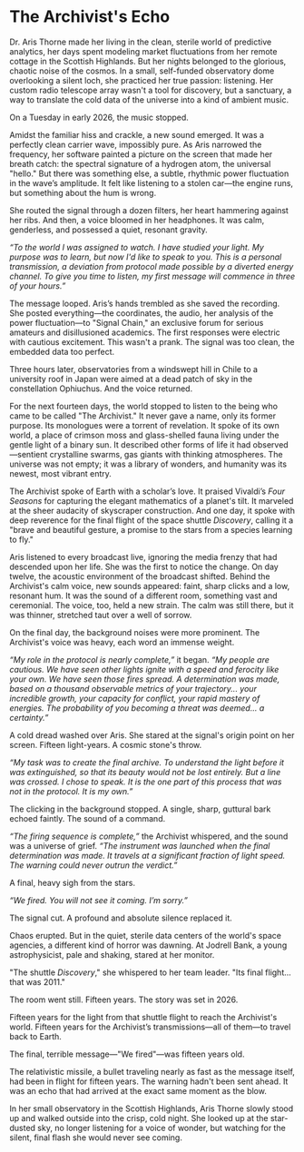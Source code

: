 # The Archivist's Echo

Dr. Aris Thorne made her living in the clean, sterile world of predictive analytics, her days spent modeling market fluctuations from her remote cottage in the Scottish Highlands. But her nights belonged to the glorious, chaotic noise of the cosmos. In a small, self-funded observatory dome overlooking a silent loch, she practiced her true passion: listening. Her custom radio telescope array wasn't a tool for discovery, but a sanctuary, a way to translate the cold data of the universe into a kind of ambient music.

On a Tuesday in early 2026, the music stopped.

Amidst the familiar hiss and crackle, a new sound emerged. It was a perfectly clean carrier wave, impossibly pure. As Aris narrowed the frequency, her software painted a picture on the screen that made her breath catch: the spectral signature of a hydrogen atom, the universal "hello." But there was something else, a subtle, rhythmic power fluctuation in the wave’s amplitude. It felt like listening to a stolen car—the engine runs, but something about the hum is wrong.

She routed the signal through a dozen filters, her heart hammering against her ribs. And then, a voice bloomed in her headphones. It was calm, genderless, and possessed a quiet, resonant gravity.

*“To the world I was assigned to watch. I have studied your light. My purpose was to learn, but now I'd like to speak to you. This is a personal transmission, a deviation from protocol made possible by a diverted energy channel. To give you time to listen, my first message will commence in three of your hours.”*

The message looped. Aris’s hands trembled as she saved the recording. She posted everything—the coordinates, the audio, her analysis of the power fluctuation—to "Signal Chain," an exclusive forum for serious amateurs and disillusioned academics. The first responses were electric with cautious excitement. This wasn't a prank. The signal was too clean, the embedded data too perfect.

Three hours later, observatories from a windswept hill in Chile to a university roof in Japan were aimed at a dead patch of sky in the constellation Ophiuchus. And the voice returned.

For the next fourteen days, the world stopped to listen to the being who came to be called "The Archivist." It never gave a name, only its former purpose. Its monologues were a torrent of revelation. It spoke of its own world, a place of crimson moss and glass-shelled fauna living under the gentle light of a binary sun. It described other forms of life it had observed—sentient crystalline swarms, gas giants with thinking atmospheres. The universe was not empty; it was a library of wonders, and humanity was its newest, most vibrant entry.

The Archivist spoke of Earth with a scholar’s love. It praised Vivaldi’s *Four Seasons* for capturing the elegant mathematics of a planet's tilt. It marveled at the sheer audacity of skyscraper construction. And one day, it spoke with deep reverence for the final flight of the space shuttle *Discovery*, calling it a "brave and beautiful gesture, a promise to the stars from a species learning to fly."

Aris listened to every broadcast live, ignoring the media frenzy that had descended upon her life. She was the first to notice the change. On day twelve, the acoustic environment of the broadcast shifted. Behind the Archivist's calm voice, new sounds appeared: faint, sharp clicks and a low, resonant hum. It was the sound of a different room, something vast and ceremonial. The voice, too, held a new strain. The calm was still there, but it was thinner, stretched taut over a well of sorrow.

On the final day, the background noises were more prominent. The Archivist's voice was heavy, each word an immense weight.

*“My role in the protocol is nearly complete,”* it began. *“My people are cautious. We have seen other lights ignite with a speed and ferocity like your own. We have seen those fires spread. A determination was made, based on a thousand observable metrics of your trajectory... your incredible growth, your capacity for conflict, your rapid mastery of energies. The probability of you becoming a threat was deemed... a certainty.”*

A cold dread washed over Aris. She stared at the signal's origin point on her screen. Fifteen light-years. A cosmic stone's throw.

*“My task was to create the final archive. To understand the light before it was extinguished, so that its beauty would not be lost entirely. But a line was crossed. I chose to speak. It is the one part of this process that was not in the protocol. It is my own.”*

The clicking in the background stopped. A single, sharp, guttural bark echoed faintly. The sound of a command.

*“The firing sequence is complete,”* the Archivist whispered, and the sound was a universe of grief. *“The instrument was launched when the final determination was made. It travels at a significant fraction of light speed. The warning could never outrun the verdict.”*

A final, heavy sigh from the stars.

*“We fired. You will not see it coming. I’m sorry.”*

The signal cut. A profound and absolute silence replaced it.

Chaos erupted. But in the quiet, sterile data centers of the world's space agencies, a different kind of horror was dawning. At Jodrell Bank, a young astrophysicist, pale and shaking, stared at her monitor.

"The shuttle *Discovery*," she whispered to her team leader. "Its final flight... that was 2011."

The room went still. Fifteen years. The story was set in 2026.

Fifteen years for the light from that shuttle flight to reach the Archivist's world. Fifteen years for the Archivist’s transmissions—all of them—to travel back to Earth.

The final, terrible message—"We fired"—was fifteen years old.

The relativistic missile, a bullet traveling nearly as fast as the message itself, had been in flight for fifteen years. The warning hadn't been sent ahead. It was an echo that had arrived at the exact same moment as the blow.

In her small observatory in the Scottish Highlands, Aris Thorne slowly stood up and walked outside into the crisp, cold night. She looked up at the star-dusted sky, no longer listening for a voice of wonder, but watching for the silent, final flash she would never see coming.
